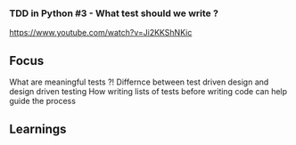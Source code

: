 ### TDD in Python #3 - What test should we write ?
https://www.youtube.com/watch?v=Ji2KKShNKic

Focus
-----

What are meaningful tests ?!
Differnce between test driven design and design driven testing
How writing lists of tests before writing code can help guide the process

Learnings
---------
